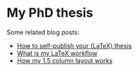 # My PhD thesis

Some related blog posts:
* [How to self-publish your (LaTeX) thesis](https://3d.bk.tudelft.nl/ken/en/2016/03/20/self-publishing-your-latex-thesis.html)
* [What is my LaTeX workflow](https://3d.bk.tudelft.nl/ken/en/2016/04/02/my-latex-thesis-workflow.html)
* [How my 1.5 column layout works](https://3d.bk.tudelft.nl/ken/en/2016/04/17/a-1.5-column-layout-in-latex.html)